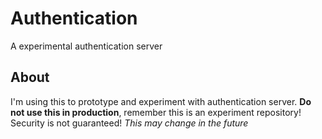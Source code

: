 # Authentication
A experimental authentication server

## About
I'm using this to prototype and experiment with authentication server.
**Do not use this in production**, remember this is an experiment repository! Security is not guaranteed! _This may change in the future_